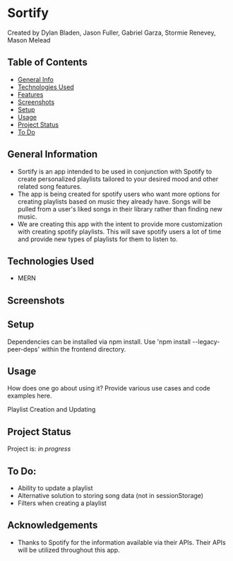 # Sortify
  Created by Dylan Bladen, Jason Fuller, Gabriel Garza, Stormie Renevey, Mason Melead
	
## Table of Contents
* [General Info](#general-information)
* [Technologies Used](#technologies-used)
* [Features](#features)
* [Screenshots](#screenshots)
* [Setup](#setup)
* [Usage](#usage)
* [Project Status](#project-status)
* [To Do](#room-for-improvement)


## General Information
- Sortify is an app intended to be used in conjunction with Spotify to create personalized playlists tailored to your desired mood and other related song features. 
- The app is being created for spotify users who want more options for creating playlists based on music they already have. Songs will be pulled from a user's liked songs in their library rather than finding new music.
- We are creating this app with the intent to provide more customization with creating spotify playlists. This will save spotify users a lot of time and provide new types of playlists for them to listen to.


## Technologies Used
- MERN

## Screenshots


## Setup
Dependencies can be installed via npm install.
Use 'npm install --legacy-peer-deps' within the frontend directory.


## Usage
How does one go about using it?
Provide various use cases and code examples here.

Playlist Creation and Updating


## Project Status
Project is: _in progress_


## To Do:
- Ability to update a playlist
- Alternative solution to storing song data (not in sessionStorage)
- Filters when creating a playlist


## Acknowledgements
- Thanks to Spotify for the information available via their APIs. Their APIs will be utilized throughout this app.
